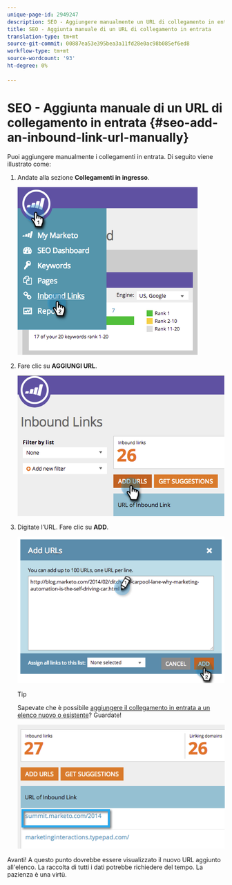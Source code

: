 ```yaml
---
unique-page-id: 2949247
description: SEO - Aggiungere manualmente un URL di collegamento in entrata - Documenti Marketo - Documentazione prodotto
title: SEO - Aggiunta manuale di un URL di collegamento in entrata
translation-type: tm+mt
source-git-commit: 00887ea53e395bea3a11fd28e0ac98b085ef6ed8
workflow-type: tm+mt
source-wordcount: '93'
ht-degree: 0%

---
```



# SEO - Aggiunta manuale di un URL di collegamento in entrata {#seo-add-an-inbound-link-url-manually}

Puoi aggiungere manualmente i collegamenti in entrata. Di seguito viene illustrato come:

1. Andate alla sezione **Collegamenti in ingresso**.

   ![](assets/image2014-9-18-13-3a40-3a3.png)

1. Fare clic su **AGGIUNGI URL**.

   ![](assets/image2014-9-18-13-3a40-3a8.png)

1. Digitate l’URL. Fare clic su **ADD**.

   ![](assets/image2014-9-18-13-3a40-3a32.png)

   >[!TIP]
   >
   >Sapevate che è possibile [aggiungere il collegamento in entrata a un elenco nuovo o esistente](../../../../product-docs/additional-apps/seo/understanding-seo/seo-managing-lists.md)? Guardate!

   ![](assets/image2014-9-18-13-3a41-3a14.png)

Avanti! A questo punto dovrebbe essere visualizzato il nuovo URL aggiunto all&#39;elenco. La raccolta di tutti i dati potrebbe richiedere del tempo. La pazienza è una virtù.